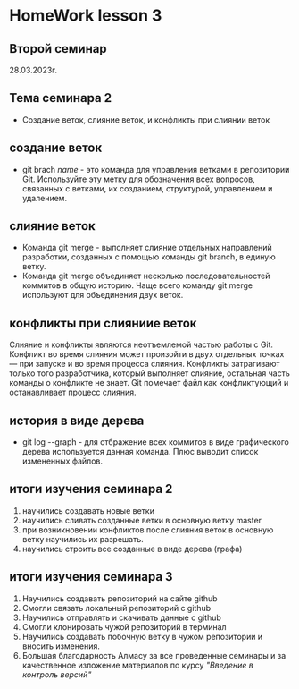 # HomeWork lesson 3
## Второй семинар
28.03.2023г.

## Тема семинара 2
* Создание веток, слияние веток, и конфликты при слиянии веток

## создание веток
* git brach *name* - это команда для управления ветками в репозитории Git. Используйте эту метку для обозначения всех вопросов, связанных с ветками, их созданием, структурой, управлением и удалением. 

## слияние веток
* Команда git merge - выполняет слияние отдельных направлений разработки, созданных с помощью команды git branch, в единую ветку.
* Команда git merge объединяет несколько последовательностей коммитов в общую историю. Чаще всего команду git merge используют для объединения двух веток. 

## конфликты при слияниие веток

Слияние и конфликты являются неотъемлемой частью работы с Git. Конфликт во время слияния может произойти в двух отдельных точках — при запуске и во время процесса слияния. Конфликты затрагивают только того разработчика, который выполняет слияние, остальная часть команды о конфликте не знает. Git помечает файл как конфликтующий и останавливает процесс слияния.  

## история в виде дерева
* git log --graph - для отбражение всех коммитов в виде графического дерева используется данная команда. Плюс выводит список измененных файлов. 

## итоги изучения семинара 2
1. научились создавать новые ветки
2. научились сливать созданные ветки в основную ветку master
3. при возникновении конфликтов после слияния веток в основную ветку научились их разрешать.
4. научились строить все созданные в виде дерева (графа)

## итоги изучения семинара 3
1. Научились создавать репозиторий на сайте github
2. Смогли связать локальный репозиторий с github
3. Научились отправлять и скачивать данные с github
4. Смогли клонировать чужой репозиторий в терминал 
5. Научились создавать побочную ветку в чужом репозитории и вносить изменения.
6. Большая благодарность Алмасу за все проведенные семинары и за качественное изложение материалов по курсу *"Введение в контроль версий"*